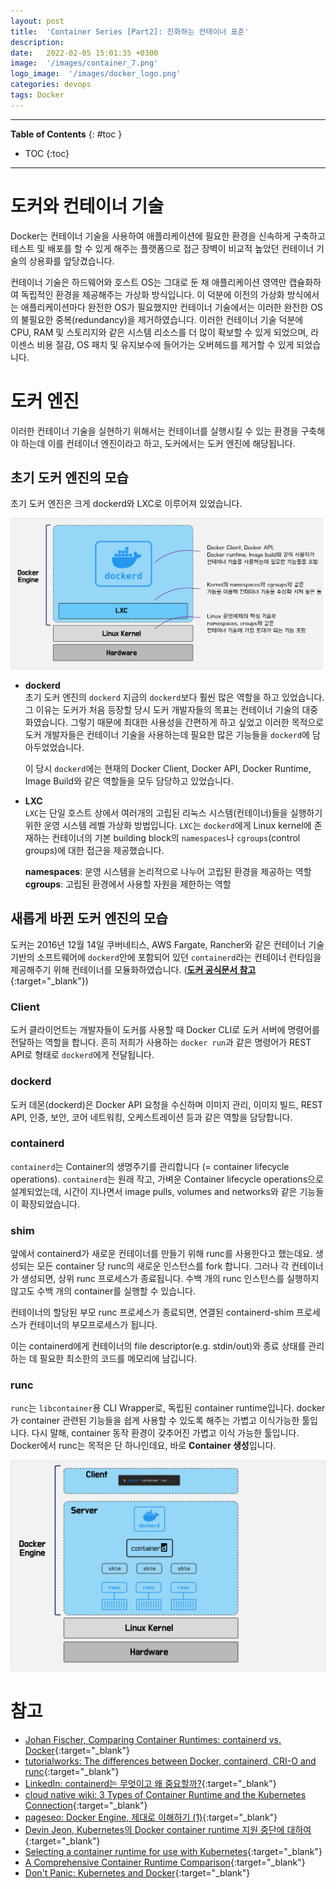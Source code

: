```yaml
---
layout: post
title:  'Container Series [Part2]: 진화하는 컨테이너 표준'
description: 
date:   2022-02-05 15:01:35 +0300
image:  '/images/container_7.png'
logo_image:  '/images/docker_logo.png'
categories: devops
tags: Docker
---
```

---

**Table of Contents**
{: #toc }
*  TOC
{:toc}

---

# 도커와 컨테이너 기술  
Docker는 컨테이너 기술을 사용하여 애플리케이션에 필요한 환경을 신속하게 구축하고 테스트 및 배포를 할 수 있게 해주는 플랫폼으로 접근 장벽이 비교적 높았던 컨테이너 기술의 상용화를 앞당겼습니다.  

컨테이너 기술은 하드웨어와 호스트 OS는 그대로 둔 채 애플리케이션 영역만 캡슐화하여 독립적인 환경을 제공해주는 가상화 방식입니다. 이 덕분에 이전의 가상화 방식에서는 애플리케이션마다 완전한 OS가 필요했지만 컨테이너 기술에서는 이러한 완전한 OS의 불필요한 중복(redundancy)을 제거하였습니다. 이러한 컨테이너 기술 덕분에 CPU, RAM 및 스토리지와 같은 시스템 리소스를 더 많이 확보할 수 있게 되었으며, 라이센스 비용 절감, OS 패치 및 유지보수에 들어가는 오버헤드를 제거할 수 있게 되었습니다.  

# 도커 엔진
이러한 컨테이너 기술을 실현하기 위해서는 컨테이너를 실행시킬 수 있는 환경을 구축해야 하는데 이를 컨테이너 엔진이라고 하고, 도커에서는 도커 엔진에 해당됩니다.  

## 초기 도커 엔진의 모습
초기 도커 엔진은 크게 dockerd와 LXC로 이루어져 있었습니다.  

![](/images/docker_26.png)

- **dockerd**  
  초기 도커 엔진의 `dockerd` 지금의 `dockerd`보다 훨씬 많은 역할을 하고 있었습니다. 그 이유는 도커가 처음 등장할 당시 도커 개발자들의 목표는 컨테이너 기술의 대중화였습니다. 그렇기 때문에 최대한 사용성을 간편하게 하고 싶었고 이러한 목적으로 도커 개발자들은 컨테이너 기술을 사용하는데 필요한 많은 기능들을 `dockerd`에 담아두었었습니다.  

  이 당시 `dockerd`에는 현재의 Docker Client, Docker API, Docker Runtime, Image Build와 같은 역할들을 모두 담당하고 있었습니다.  

- **LXC**  
  `LXC`는 단일 호스트 상에서 여러개의 고립된 리눅스 시스템(컨테이너)들을 실행하기 위한 운영 시스템 레벨 가상화 방법입니다. `LXC`는 `dockerd`에게 Linux kernel에 존재하는 컨테이너의 기본 building block의 `namespaces`나 `cgroups`(control groups)에 대한 접근을 제공했습니다.  

  **namespaces**: 운영 시스템을 논리적으로 나누어 고립된 환경을 제공하는 역할  
  **cgroups**: 고립된 환경에서 사용할 자원을 제한하는 역할  


## 새롭게 바뀐 도커 엔진의 모습
도커는 2016년 12월 14일 쿠버네티스, AWS Fargate, Rancher와 같은 컨테이너 기술 기반의 소프트웨어에 `dockerd`안에 포함되어 있던 `containerd`라는 컨테이너 런타임을 제공해주기 위해 컨테이너를 모듈화하였습니다. ([**도커 공식문서 참고**](https://www.docker.com/press-release/docker-extracts-and-donates-containerd-its-core-container-runtime-accelerate/){:target="_blank"})

### Client
도커 클라이언트는 개발자들이 도커를 사용할 때 Docker CLI로 도커 서버에 명령어를 전달하는 역할을 합니다. 흔히 저희가 사용하는 `docker run`과 같은 명령어가 REST API로 형태로 `dockerd`에게 전달됩니다.  

### dockerd
도커 데몬(dockerd)은 Docker API 요청을 수신하며 이미지 관리, 이미지 빌드, REST API, 인증, 보안, 코어 네트워킹, 오케스트레이션 등과 같은 역할을 담당합니다.  

### containerd
`containerd`는 Container의 생명주기를 관리합니다 (= container lifecycle operations).
`containerd`는 원래 작고, 가벼운 Container lifecycle operations으로 설계되었는데, 
시간이 지나면서 image pulls, volumes and networks와 같은 기능들이 확장되었습니다.  

### shim
앞에서 containerd가 새로운 컨테이너를 만들기 위해 runc를 사용한다고 했는데요. 
생성되는 모든 container 당 runc의 새로운 인스턴스를 fork 합니다. 
그러나 각 컨테이너가 생성되면, 상위 runc 프로세스가 종료됩니다.
수백 개의 runc 인스턴스를 실행하지 않고도 수백 개의 container를 실행할 수 있습니다.  

컨테이너의 할당된 부모 runc 프로세스가 종료되면, 연결된 containerd-shim 프로세스가 컨테이너의 부모프로세스가 됩니다.  

이는 containerd에게 컨테이너의 file descriptor(e.g. stdin/out)와 종료 상태를 관리하는 데 필요한 최소한의 코드를 메모리에 남깁니다.  

### runc
`runc`는 `libcontainer`용 CLI Wrapper로, 독립된 container runtime입니다.
docker가 container 관련된 기능들을 쉽게 사용할 수 있도록 해주는 가볍고 이식가능한 툴입니다.
다시 말해, container 동작 환경이 갖추어진 가볍고 이식 가능한 툴입니다.
Docker에서 runc는 목적은 단 하나인데요, 바로 **Container 생성**입니다.

![](/images/docker_25.png)

# 참고
- [Johan Fischer, Comparing Container Runtimes: containerd vs. Docker](https://earthly.dev/blog/containerd-vs-docker/){:target="_blank"}
- [tutorialworks: The differences between Docker, containerd, CRI-O and runc](https://www.tutorialworks.com/difference-docker-containerd-runc-crio-oci/){:target="_blank"}
- [LinkedIn: containerd는 무엇이고 왜 중요할까?](https://kr.linkedin.com/pulse/containerd는-무엇이고-왜-중요할까-sean-lee){:target="_blank"}
- [cloud native wiki: 3 Types of Container Runtime and the Kubernetes Connection](https://www.aquasec.com/cloud-native-academy/container-security/container-runtime/){:target="_blank"}
- [pageseo: Docker Engine, 제대로 이해하기 (1)](https://gngsn.tistory.com/128){:target="_blank"}
- [Devin Jeon, Kubernetes의 Docker container runtime 지원 중단에 대하여](https://blog.hyojun.me/5){:target="_blank"}
- [Selecting a container runtime for use with Kubernetes](https://joejulian.name/post/kubernetes-container-engine-comparison/){:target="_blank"}
- [A Comprehensive Container Runtime Comparison](https://www.capitalone.com/tech/cloud/container-runtime/){:target="_blank"}
- [Don't Panic: Kubernetes and Docker](https://kubernetes.io/blog/2020/12/02/dont-panic-kubernetes-and-docker/){:target="_blank"}